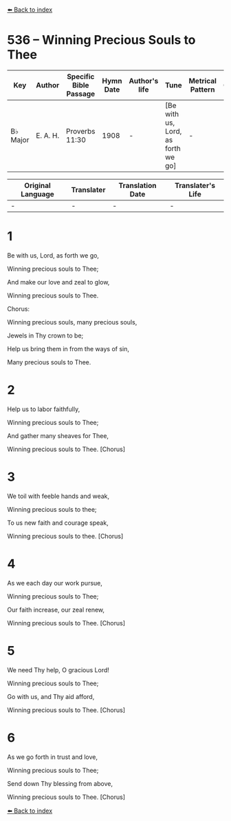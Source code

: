 [⬅️ Back to index](../README.md)

# 536 – Winning Precious Souls to Thee

Key | Author   | Specific Bible Passage     |Hymn Date |Author's life |Tune |Metrical Pattern   |Composer/Source
-- | --------- | ---------------------------|----------|--------------|-----|-------------------|-------------  
B♭ Major |E. A. H.  |Proverbs 11:30 |1908 |- |[Be with us, Lord, as forth we go] |- |Elisha A. Hoffman

Original Language | Translater | Translation Date   | Translater's Life  
----------------- | --------- | --------------------|-------------     
\- |- |- |-




# 1

Be with us, Lord, as forth we go,

Winning precious souls to Thee;

And make our love and zeal to glow,

Winning precious souls to Thee.



Chorus:

Winning precious souls, many precious souls,

Jewels in Thy crown to be;

Help us bring them in from the ways of sin,

Many precious souls to Thee.



# 2

Help us to labor faithfully,

Winning precious souls to Thee;

And gather many sheaves for Thee,

Winning precious souls to Thee.  [Chorus]



# 3

We toil with feeble hands and weak,

Winning precious souls to thee;

To us new faith and courage speak,

Winning precious souls to thee.  [Chorus]



# 4

As we each day our work pursue,

Winning precious souls to Thee;

Our faith increase, our zeal renew,

Winning precious souls to Thee.  [Chorus]



# 5

We need Thy help, O gracious Lord!

Winning precious souls to Thee;

Go with us, and Thy aid afford,

Winning precious souls to Thee.  [Chorus]



# 6

As we go forth in trust and love,

Winning precious souls to Thee;

Send down Thy blessing from above,

Winning precious souls to Thee.  [Chorus]

[⬅️ Back to index](../README.md)
